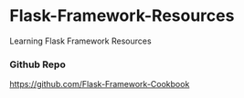 # Flask-Framework-Resources
Learning Flask Framework Resources

### Github Repo
https://github.com/Flask-Framework-Cookbook
